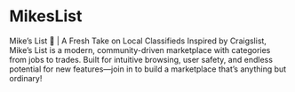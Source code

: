 # MikesList
Mike’s List 📝 | A Fresh Take on Local Classifieds Inspired by Craigslist, Mike’s List is a modern, community-driven marketplace with categories from jobs to trades. Built for intuitive browsing, user safety, and endless potential for new features—join in to build a marketplace that’s anything but ordinary!
